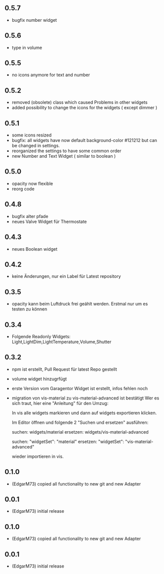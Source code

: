 
## 0.5.7
* bugfix number widget

## 0.5.6
* type in volume

## 0.5.5
* no icons anymore for text and number

## 0.5.2
* removed (obsolete) class which caused Problems in other widgets
* added possibility to change the icons for the widgets ( except dimmer )

## 0.5.1
* some icons resized
* bugfix: all widgets have now default background-color #121212 but can be changed in settings.
* reorganized the settings to have some common order
* new Number and Text Widget ( similar to boolean )


## 0.5.0
* opacity now flexible
* reorg code

## 0.4.8
* bugfix alter pfade
* neues Valve Widget für Thermostate

## 0.4.3
* neues Boolean widget

## 0.4.2
* keine Änderungen, nur ein Label für Latest repository

## 0.3.5
* opacity kann beim Luftdruck frei geählt werden. Erstmal nur um es testen zu können

## 0.3.4
* Folgende Readonly Widgets: Light,LightDim,LightTemperature,Volume,Shutter

## 0.3.2
* npm ist erstellt, Pull Request für latest Repo gestellt
* volume widget hinzugrfügt
* erste Version vom Garagentor Widget ist erstellt, infos fehlen noch
* migration von vis-material zu vis-material-advanced ist bestätigt 
    Wer es sich traut, hier eine "Anleitung" für den Umzug:

    In vis alle widgets markieren und dann auf widgets exportieren klicken.

    Im Editor öffnen und folgende 2 "Suchen und ersetzen" ausführen:

    suchen: widgets/material
    ersetzen: widgets/vis-material-advanced

    suchen: "widgetSet": "material"
    ersetzen: "widgetSet": "vis-material-advanced"

    wieder importieren in vis.

## 0.1.0
* (EdgarM73) copied all functionality to new git and new Adapter
## 0.0.1
* (EdgarM73) initial release


## 0.1.0
* (EdgarM73) copied all functionality to new git and new Adapter
## 0.0.1
* (EdgarM73) initial release

